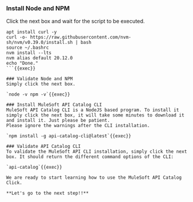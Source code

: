 
### Install Node and NPM
Click the next box and wait for the script to be executed.
```
apt install curl -y
curl -o- https://raw.githubusercontent.com/nvm-sh/nvm/v0.39.0/install.sh | bash
source ~/.bashrc
nvm install --lts
nvm alias default 20.12.0
echo "Done."
```{{exec}}

### Validate Node and NPM
Simply click the next box.

`node -v npm -v`{{exec}}

### Install MuleSoft API Catalog CLI
MuleSoft API Catalog CLI is a NodeJS based program. To install it simply click the next box, it will take some minutes to download it and install it. Just please be patient.
Please ignore the warnings after the CLI installation.

`npm install -g api-catalog-cli@latest`{{exec}}

### Validate API Catalog CLI
To validate the MuleSoft API CLI installation, simply click the next box. It should return the different command options of the CLI:

`api-catalog`{{exec}}

We are ready to start learning how to use the MuleSoft API Catalog Click.

**Let's go to the next step!!**
